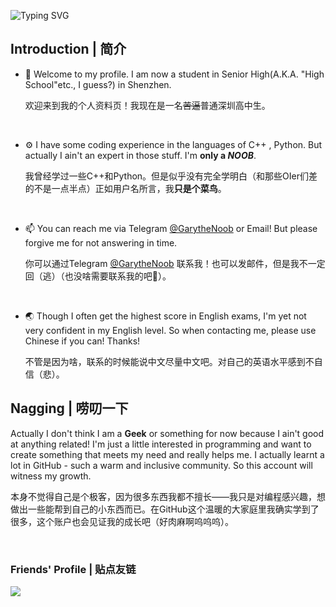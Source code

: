 ![Typing SVG](https://readme-typing-svg.demolab.com?font=Fira+Code&size=25&duration=2500&multiline=true&width=435&height=100&lines=Hi+there!;It's+me%2C;GarytheNoob!)

## Introduction | 简介
- 👋 Welcome to my profile. I am now a student in Senior High(A.K.A. "High School"etc., I guess?) in Shenzhen.

     欢迎来到我的个人资料页！我现在是一名~~苦逼~~普通深圳高中生。

&emsp;

- ⚙️ I have some coding experience in the languages of C++ , Python. But actually I ain't an expert in those stuff. I'm **only a *NOOB***.

     我曾经学过一些C++和Python。但是似乎没有完全学明白（和那些OIer们差的不是一点半点）正如用户名所言，我**只是个菜鸟**。
     
&emsp;

- 📫 You can reach me via Telegram [@GarytheNoob](https://t.me/garythenoob) or Email! But please forgive me for not answering in time.

     你可以通过Telegram [@GarytheNoob](https://t.me/garythenoob) 联系我！也可以发邮件，但是我不一定回（逃）（也没啥需要联系我的吧🤔）。
     
&emsp;

- 🌏 Though I often get the highest score in English exams, I'm yet not very confident in my English level. So when contacting me, please use Chinese if you can! Thanks!

     不管是因为啥，联系的时候能说中文尽量中文吧。对自己的英语水平感到不自信（悲）。

## Nagging | 唠叨一下

Actually I don't think I am a **Geek** or something for now because I ain't good at anything related! I'm just a little interested in programming and want to create something that meets my need and really helps me. I actually learnt a lot in GitHub - such a warm and inclusive community. So this account will witness my growth.

本身不觉得自己是个极客，因为很多东西我都不擅长——我只是对编程感兴趣，想做出一些能帮到自己的小东西而已。在GitHub这个温暖的大家庭里我确实学到了很多，这个账户也会见证我的成长吧（好肉麻啊呜呜呜）。

&emsp;

### Friends' Profile | 贴点友链
[![](https://img.shields.io/badge/GitHub%20-66Leo66-blue?style=flat-square&logo=GitHub)](https://github.com/66Leo66)
